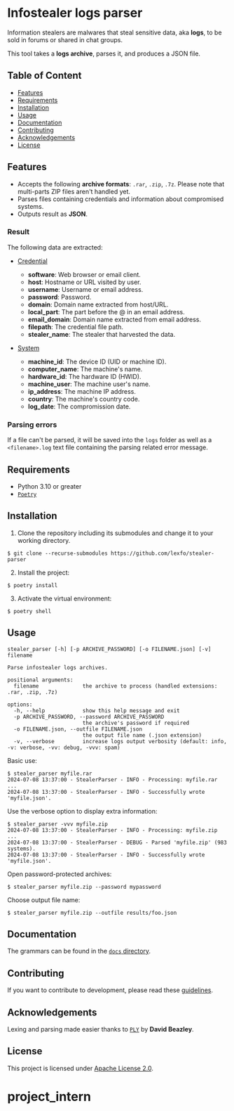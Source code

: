 # Infostealer logs parser

Information stealers are malwares that steal sensitive data, aka **logs**, to be sold in forums or shared in chat groups.

This tool takes a **logs archive**, parses it, and produces a JSON file.

## Table of Content

- [Features](#features)
- [Requirements](#requirements)
- [Installation](#installation)
- [Usage](#usage)
- [Documentation](#documentation)
- [Contributing](#contributing)
- [Acknowledgements](#acknowledgements)
- [License](#license)

## Features

- Accepts the following **archive formats**: `.rar`, `.zip`, `.7z`.
  Please note that multi-parts ZIP files aren't handled yet.
- Parses files containing credentials and information about compromised systems.
- Outputs result as **JSON**.

### Result

The following data are extracted:

- [Credential](stealer_parser/models/credential.py)

  - **software**: Web browser or email client.
  - **host**: Hostname or URL visited by user.
  - **username**: Username or email address.
  - **password**: Password.
  - **domain**: Domain name extracted from host/URL.
  - **local_part**: The part before the @ in an email address.
  - **email_domain**: Domain name extracted from email address.
  - **filepath**: The credential file path.
  - **stealer_name**: The stealer that harvested the data.

- [System](stealer_parser/models/system.py)

  - **machine_id**: The device ID (UID or machine ID).
  - **computer_name**: The machine's name.
  - **hardware_id**: The hardware ID (HWID).
  - **machine_user**: The machine user's name.
  - **ip_address**: The machine IP address.
  - **country**: The machine's country code.
  - **log_date**: The compromission date.

### Parsing errors

If a file can't be parsed, it will be saved into the `logs` folder as well as a `<filename>.log` text file containing the parsing related error message.

## Requirements

- Python 3.10 or greater
- [`Poetry`](https://python-poetry.org/)

## Installation

1. Clone the repository including its submodules and change it to your working directory.

```console
$ git clone --recurse-submodules https://github.com/lexfo/stealer-parser
```

2. Install the project:

```console
$ poetry install
```

3. Activate the virtual environment:

```console
$ poetry shell
```

## Usage

```console
stealer_parser [-h] [-p ARCHIVE_PASSWORD] [-o FILENAME.json] [-v] filename

Parse infostealer logs archives.

positional arguments:
  filename              the archive to process (handled extensions: .rar, .zip, .7z)

options:
  -h, --help            show this help message and exit
  -p ARCHIVE_PASSWORD, --password ARCHIVE_PASSWORD
                        the archive's password if required
  -o FILENAME.json, --outfile FILENAME.json
                        the output file name (.json extension)
  -v, --verbose         increase logs output verbosity (default: info, -v: verbose, -vv: debug, -vvv: spam)
```

Basic use:

```console
$ stealer_parser myfile.rar
2024-07-08 13:37:00 - StealerParser - INFO - Processing: myfile.rar ...
2024-07-08 13:37:00 - StealerParser - INFO - Successfully wrote 'myfile.json'.
```

Use the verbose option to display extra information:

```console
$ stealer_parser -vvv myfile.zip
2024-07-08 13:37:00 - StealerParser - INFO - Processing: myfile.zip ...
2024-07-08 13:37:00 - StealerParser - DEBUG - Parsed 'myfile.zip' (983 systems).
2024-07-08 13:37:00 - StealerParser - INFO - Successfully wrote 'myfile.json'.
```

Open password-protected archives:

```console
$ stealer_parser myfile.zip --password mypassword
```

Choose output file name:

```console
$ stealer_parser myfile.zip --outfile results/foo.json
```

## Documentation

The grammars can be found in the [`docs` directory](docs).

## Contributing

If you want to contribute to development, please read these [guidelines](CONTRIBUTING.md).

## Acknowledgements

Lexing and parsing made easier thanks to [`PLY`](https://github.com/dabeaz/ply) by **David Beazley**.

## License

This project is licensed under [Apache License 2.0](LICENSE.md).
# project_intern
